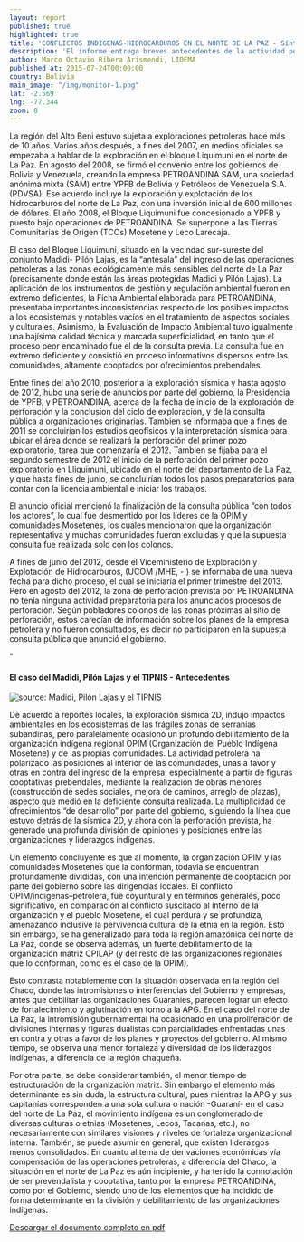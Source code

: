```yaml
---
layout: report
published: true
highlighted: true
title: 'CONFLICTOS INDIGENAS-HIDROCARBUROS EN EL NORTE DE LA PAZ - Síntesis'
description: 'El informe entrega breves antecedentes de la actividad petrolera en la zona y analiza el caso del Madidi, Pilón Lajas y el TIPNIS; proporcionando antecedentes del conflicto que estas actividades generaron con la organización indígena regional OPIM (Organización del Pueblo Indígena Mosetene) y la CPILAP (Confederación de Pueblos Indígenas de La Paz), que agrupa a los pueblos indígenas Mosetene, Chimane, Leco, Tacana, entre otros.'
author: Marco Octavio Ribera Arismendi, LIDEMA
published_at: 2015-07-24T00:00:00
country: Bolivia
main_image: "/img/monitor-1.png"
lat: -2.569
lng: -77.344
zoom: 8
---
```

La región del Alto Beni estuvo sujeta a exploraciones petroleras hace más de 10 años. 
Varios años después, a fines del 2007, en medios oficiales se empezaba a hablar de la 
exploración en el bloque Liquimuni en el norte de La Paz. En agosto del 2008, se firmó 
el convenio entre los gobiernos de Bolivia y Venezuela, creando la empresa 
PETROANDINA SAM, una sociedad anónima mixta (SAM) entre YPFB de Bolivia y 
Petróleos de Venezuela S.A. (PDVSA). Ese acuerdo incluye la exploración y explotación 
de los hidrocarburos del norte de La Paz, con una inversión inicial de 600 millones de 
dólares. El año 2008, el Bloque Liquimuni fue concesionado a YPFB y puesto bajo 
operaciones de PETROANDINA. Se superpone a las Tierras Comunitarias de Origen (TCOs) Mosetene y Leco Larecaja. 

El caso del Bloque Liquimuni, situado en la vecindad sur-sureste del conjunto Madidi-
Pilón Lajas, es la “antesala” del ingreso de las operaciones petroleras a las zonas 
ecológicamente más sensibles del norte de La Paz (precisamente donde están las áreas 
protegidas Madidi y Pilón Lajas). La aplicación de los instrumentos de gestión y regulación ambiental 
fueron en extremo deficientes, la Ficha Ambiental elaborada para PETROANDINA, 
presentaba importantes inconsistencias respecto de los posibles impactos a los 
ecosistemas y notables vacíos en el tratamiento de aspectos sociales y culturales. 
Asimismo, la Evaluación de Impacto Ambiental tuvo igualmente una bajísima calidad 
técnica y marcada superficialidad, en tanto que el proceso peor encaminado fue el de 
la consulta previa. La consulta fue en extremo deficiente y consistió en proceso 
informativos dispersos entre las comunidades, altamente cooptados por ofrecimientos 
prebendales.

Entre fines del año 2010, posterior a la exploración sísmica y hasta agosto de 2012, hubo una serie de anuncios por parte del gobierno, la Presidencia de YPFB, y PETROANDINA, acerca de la fecha de inicio de la exploración de perforación y la conclusion del ciclo de exploración, y de la consulta pública a organizaciones originarias. Tambien se informaba que a fines de 2011 se concluirían los estudios geofísicos y la interpretación sísmica para ubicar el área donde se realizará la perforación del primer pozo exploratorio, tarea que comenzaría el 2012.  Tambien se fijaba para el segundo semestre de 2012 el inicio de la perforación del primer pozo exploratorio en Lliquimuni, ubicado en el norte del departamento de La Paz, y que hasta fines de 
junio, se concluirían todos los pasos preparatorios para contar con la licencia 
ambiental e iniciar los trabajos.

El anuncio oficial mencionó la finalización de la consulta pública “con todos 
los actores”, lo cual fue desmentido por los líderes de la OPIM y comunidades 
Mosetenes, los cuales mencionaron que la organización representativa y muchas 
comunidades fueron excluidas y que la supuesta consulta fue realizada solo con los 
colonos.

A fines de junio del 2012, desde el Viceministerio de Exploración 
y Explotación de Hidrocarburos, (UCOM /MHE, - ) se informaba 
de una nueva fecha para dicho proceso, el cual se iniciaría el primer trimestre del 
2013. Pero en agosto del 2012, la zona de perforación prevista por PETROANDINA no tenía ninguna actividad preparatoria para los 
anunciados procesos de perforación. Según pobladores colonos de las zonas próximas 
al sitio de perforación, estos carecían de información sobre los planes de la empresa 
petrolera y no fueron consultados, es decir no participaron en la supuesta consulta 
pública que anunció el gobierno. 

<div class="page-header">"
	<h4>
		El caso del Madidi, Pilón Lajas y el TIPNIS - Antecedentes
	</h4>
</div>
<div class="pull-right img-content">
<img src="http://i.imgur.com/rV17V4F.png" title="source: Madidi, Pilón Lajas y el TIPNIS"/>

De acuerdo a reportes locales, la exploración sísmica 2D, indujo impactos ambientales 
en los ecosistemas de las frágiles zonas de serranías subandinas, pero paralelamente 
ocasionó un profundo debilitamiento de la organización indígena regional OPIM 
(Organización del Pueblo Indígena Mosetene) y de las propias comunidades. La 
actividad petrolera ha polarizado las posiciones al interior de las comunidades, unas a 
favor y otras en contra del ingreso de la empresa, especialmente a partir de figuras 
cooptativas prebendales, mediante la realización de obras menores (construcción de 
sedes sociales, mejora de caminos, arreglo de plazas), aspecto que medió en la 
deficiente consulta realizada. La multiplicidad de ofrecimientos “de desarrollo” por parte del gobierno, siguiendo la 
línea que estuvo detrás de la sísmica 2D, y ahora con la perforación prevista, ha generado una profunda división de opiniones y posiciones entre las organizaciones y 
liderazgos indígenas. 

Un elemento concluyente es que al momento, la organización OPIM y las comunidades 
Mosetenes que la conforman, todavía se encuentran profundamente divididas, con una 
intención permanente de cooptación por parte del gobierno sobre las dirigencias 
locales. El conflicto OPIM/indígenas–petrolera, fue coyuntural y en términos 
generales, poco significativo, en comparación al conflicto suscitado al interno de la 
organización y el pueblo Mosetene, el cual perdura y se profundiza, amenazando 
inclusive la pervivencia cultural de la etnia en la región. Esto sin embargo, se ha 
generalizado para toda la región amazónica del norte de La Paz, donde se observa 
además, un fuerte debilitamiento de la organización matriz CPILAP (y del resto de las 
organizaciones regionales que lo conforman, como es el caso de la OPIM). 

 
Esto contrasta notablemente con la situación observada en la región del Chaco, donde 
las intromisiones o interferencias del Gobierno y empresas, antes que debilitar las 
organizaciones Guaranies, parecen lograr un efecto de fortalecimiento y aglutinación 
en torno a la APG. En el caso del norte de La Paz, la intromisión gubernamental ha 
ocasionado en una proliferación de divisiones internas y figuras dualistas con 
parcialidades enfrentadas unas en contra y otras a favor de los planes y proyectos del 
gobierno. Al mismo tiempo, se observa una menor fortaleza y diversidad de los 
liderazgos indígenas, a diferencia de la región chaqueña. 

Por otra parte, se debe considerar también, el menor tiempo de estructuración de la organización matriz. Sin 
embargo el elemento más determinante es sin duda, la estructura cultural, pues 
mientras la APG y sus capitanías corresponden a una sola cultura o nación -Guaraní- en 
el caso del norte de La Paz, el movimiento indígena es un conglomerado de diversas 
culturas o etnias (Mosetenes, Lecos, Tacanas, etc.), no necesariamente con similares 
visiones y niveles de fortaleza organizacional interna. También, se puede asumir en 
general, que existen liderazgos menos consolidados. En cuanto al tema de derivaciones 
económicas vía compensación de las operaciones petroleras, a diferencia del Chaco, la 
situación en el norte de La Paz es aún incipiente, y ha tenido la connotación de ser 
prevendalista y cooptativa, tanto por la empresa PETROANDINA, como por el Gobierno, 
siendo uno de los elementos que ha incidido de forma determinante en la división y 
debilitamiento de las organizaciones indígenas. 

[Descargar el documento completo en pdf](http://lidema.org.bo/documentosPIMA/INF%20COCOON%20NORTE%20DE%20LA%20PAZ%20%202012.pdf)
